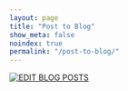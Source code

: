 ```yaml
---
layout: page
title: "Post to Blog"
show_meta: false
noindex: true
permalink: "/post-to-blog/"
--- 
```


<a href="http://prose.io/#islanddentalservices/ids/tree/gh-pages/_posts"><img src="{{ site.urlimg }}/edit-button.png"  alt="EDIT BLOG POSTS" border="0" /></a>


